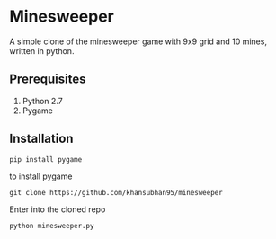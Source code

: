 # Minesweeper

A simple clone of the minesweeper game with 9x9 grid and 10 mines, written in python.

## Prerequisites

1. Python 2.7
1. Pygame

## Installation

```
pip install pygame
```
to install pygame

```
git clone https://github.com/khansubhan95/minesweeper
```

Enter into the cloned repo

```
python minesweeper.py
```
